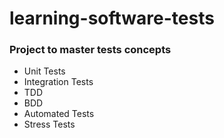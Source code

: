 # learning-software-tests

### Project to master tests concepts

- Unit Tests
- Integration Tests
- TDD
- BDD
- Automated Tests
- Stress Tests
